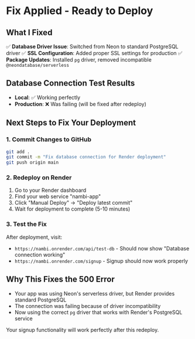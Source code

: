 # Fix Applied - Ready to Deploy

## What I Fixed
✅ **Database Driver Issue**: Switched from Neon to standard PostgreSQL driver
✅ **SSL Configuration**: Added proper SSL settings for production
✅ **Package Updates**: Installed `pg` driver, removed incompatible `@neondatabase/serverless`

## Database Connection Test Results
- **Local**: ✅ Working perfectly
- **Production**: ❌ Was failing (will be fixed after redeploy)

## Next Steps to Fix Your Deployment

### 1. Commit Changes to GitHub
```bash
git add .
git commit -m "Fix database connection for Render deployment"
git push origin main
```

### 2. Redeploy on Render
1. Go to your Render dashboard
2. Find your web service "nambi-app" 
3. Click "Manual Deploy" → "Deploy latest commit"
4. Wait for deployment to complete (5-10 minutes)

### 3. Test the Fix
After deployment, visit:
- `https://nambi.onrender.com/api/test-db` - Should now show "Database connection working"
- `https://nambi.onrender.com/signup` - Signup should now work properly

## Why This Fixes the 500 Error
- Your app was using Neon's serverless driver, but Render provides standard PostgreSQL
- The connection was failing because of driver incompatibility
- Now using the correct `pg` driver that works with Render's PostgreSQL service

Your signup functionality will work perfectly after this redeploy.